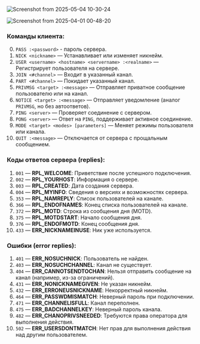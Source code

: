 ![Screenshot from 2025-05-04 10-30-24](https://github.com/user-attachments/assets/d07d7444-53e0-4a72-bdc5-8241e3af2a5e)



![Screenshot from 2025-04-01 00-48-20](https://github.com/user-attachments/assets/620c05fa-6eeb-40e6-8a8d-949a19a20747)



### **Команды клиента:**
0. `PASS :<password>` - пароль сервера.
1. `NICK <nickname>` — Устанавливает или изменяет никнейм.  
2. `USER <username> <hostname> <servername> :<realname>` — Регистрирует пользователя на сервере.  
3. `JOIN <#channel>` — Входит в указанный канал.  
4. `PART <#channel>` — Покидает указанный канал.  
5. `PRIVMSG <target> :<message>` — Отправляет приватное сообщение пользователю или на канал.  
6. `NOTICE <target> :<message>` — Отправляет уведомление (аналог `PRIVMSG`, но без автоответов).  
7. `PING <server>` — Проверяет соединение с сервером.  
8. `PONG <server>` — Ответ на `PING`, поддерживает активное соединение.  
9. `MODE <target> <modes> [parameters]` — Меняет режимы пользователя или канала.  
10. `QUIT :<message>` — Отключается от сервера с прощальным сообщением.  

### **Коды ответов сервера (replies):**
1. `001` — **RPL_WELCOME**: Приветствие после успешного подключения.  
2. `002` — **RPL_YOURHOST**: Информация о сервере.  
3. `003` — **RPL_CREATED**: Дата создания сервера.  
4. `004` — **RPL_MYINFO**: Сведения о версиях и возможностях сервера.  
5. `353` — **RPL_NAMREPLY**: Список пользователей на канале.  
6. `366` — **RPL_ENDOFNAMES**: Конец списка пользователей на канале.  
7. `372` — **RPL_MOTD**: Строка из сообщения дня (MOTD).  
8. `375` — **RPL_MOTDSTART**: Начало сообщения дня.  
9. `376` — **RPL_ENDOFMOTD**: Конец сообщения дня.  
10. `433` — **ERR_NICKNAMEINUSE**: Ник уже используется.  

### **Ошибки (error replies):**
1. `401` — **ERR_NOSUCHNICK**: Пользователь не найден.  
2. `403` — **ERR_NOSUCHCHANNEL**: Канал не существует.  
3. `404` — **ERR_CANNOTSENDTOCHAN**: Нельзя отправить сообщение на канал (например, из-за ограничений).  
4. `431` — **ERR_NONICKNAMEGIVEN**: Не указан никнейм.  
5. `432` — **ERR_ERRONEUSNICKNAME**: Некорректный никнейм.  
6. `464` — **ERR_PASSWDMISMATCH**: Неверный пароль при подключении.  
7. `471` — **ERR_CHANNELISFULL**: Канал переполнен.  
8. `475` — **ERR_BADCHANNELKEY**: Неверный пароль канала.  
9. `482` — **ERR_CHANOPRIVSNEEDED**: Требуются права оператора для выполнения действия.  
10. `502` — **ERR_USERSDONTMATCH**: Нет прав для выполнения действия над другим пользователем.  
